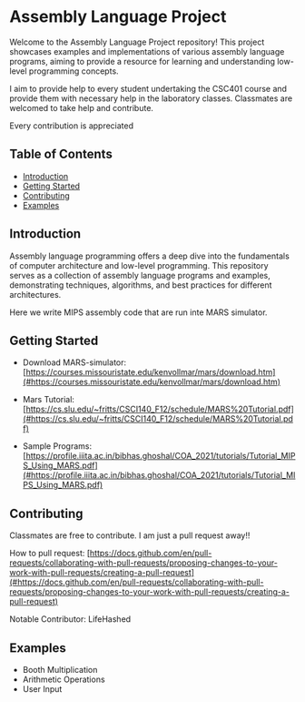 # Assembly Language Project

Welcome to the Assembly Language Project repository! This project showcases examples and implementations of various assembly language programs, aiming to provide a resource for learning and understanding low-level programming concepts.

I aim to provide help to every student undertaking the CSC401 course and provide them with necessary help in the laboratory classes. Classmates are welcomed to take help and contribute.

Every contribution is appreciated

## Table of Contents
- [Introduction](#introduction)
- [Getting Started](#getting-started)
- [Contributing](#contributing)
- [Examples](#examples)

## Introduction
Assembly language programming offers a deep dive into the fundamentals of computer architecture and low-level programming. This repository serves as a collection of assembly language programs and examples, demonstrating techniques, algorithms, and best practices for different architectures.

Here we write MIPS assembly code that are run inte MARS simulator.

## Getting Started

- Download MARS-simulator: [https://courses.missouristate.edu/kenvollmar/mars/download.htm](#https://courses.missouristate.edu/kenvollmar/mars/download.htm)

- Mars Tutorial: [https://cs.slu.edu/~fritts/CSCI140_F12/schedule/MARS%20Tutorial.pdf](#https://cs.slu.edu/~fritts/CSCI140_F12/schedule/MARS%20Tutorial.pdf)

- Sample Programs: [https://profile.iiita.ac.in/bibhas.ghoshal/COA_2021/tutorials/Tutorial_MIPS_Using_MARS.pdf](#https://profile.iiita.ac.in/bibhas.ghoshal/COA_2021/tutorials/Tutorial_MIPS_Using_MARS.pdf)

## Contributing

Classmates are free to contribute.
I am just a pull request away!!

How to pull request: [https://docs.github.com/en/pull-requests/collaborating-with-pull-requests/proposing-changes-to-your-work-with-pull-requests/creating-a-pull-request](#https://docs.github.com/en/pull-requests/collaborating-with-pull-requests/proposing-changes-to-your-work-with-pull-requests/creating-a-pull-request)

Notable Contributor: LifeHashed

## Examples

- Booth Multiplication
- Arithmetic Operations
- User Input
